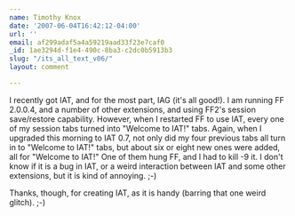 ```yaml
---
name: Timothy Knox
date: '2007-06-04T16:42:12-04:00'
url: ''
email: af299adaf5a4a59219aad33f23e7caf0
_id: 1ae3294d-f1e4-490c-8ba3-c2dc0b5913b3
slug: "/its_all_text_v06/"
layout: comment

---
```


I recently got IAT, and for the most part, IAG (it's all good!). I am running FF 2.0.0.4, and a number of other extensions, and using FF2's session save/restore capability. However, when I restarted FF to use IAT, every one of my session tabs turned into "Welcome to IAT!" tabs. Again, when I upgraded this morning to IAT 0.7, not only did my four previous tabs all turn in to "Welcome to IAT!" tabs, but about six or eight new ones were added, all for "Welcome to IAT!" One of them hung FF, and I had to kill -9 it. I don't know if it is a bug in IAT, or a weird interaction between IAT and some other extensions, but it is kind of annoying. ;-)

Thanks, though, for creating IAT, as it is handy (barring that one weird glitch). ;-)
